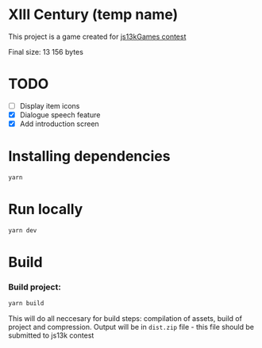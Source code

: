 # XIII Century (temp name)

This project is a game created for [js13kGames contest](https://js13kgames.com/)

Final size: 13 156 bytes

# TODO
- [ ] Display item icons
- [x] Dialogue speech feature
- [x] Add introduction screen

# Installing dependencies 
``` bash
yarn
```

# Run locally
``` bash
yarn dev
```

# Build

### Build project:
``` bash
yarn build
```

This will do all neccesary for build steps: compilation of assets, build of project and compression. 
Output will be in `dist.zip` file - this file should be submitted to js13k contest
